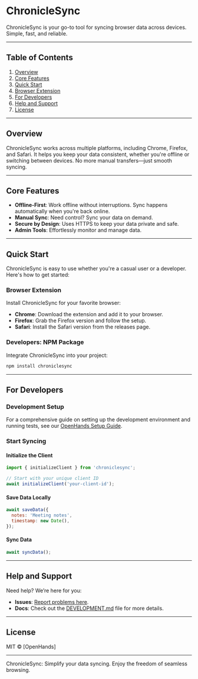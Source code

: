 # ChronicleSync

ChronicleSync is your go-to tool for syncing browser data across devices. Simple, fast, and reliable.

---

## Table of Contents

1. [Overview](#overview)
2. [Core Features](#core-features)
3. [Quick Start](#quick-start)
4. [Browser Extension](#browser-extension)
5. [For Developers](#for-developers)
6. [Help and Support](#help-and-support)
7. [License](#license)

---

## Overview

ChronicleSync works across multiple platforms, including Chrome, Firefox, and Safari. It helps you keep your data consistent, whether you're offline or switching between devices. No more manual transfers—just smooth syncing.

---

## Core Features

- **Offline-First**: Work offline without interruptions. Sync happens automatically when you're back online.
- **Manual Sync**: Need control? Sync your data on demand.
- **Secure by Design**: Uses HTTPS to keep your data private and safe.
- **Admin Tools**: Effortlessly monitor and manage data.

---

## Quick Start

ChronicleSync is easy to use whether you're a casual user or a developer. Here's how to get started:

### Browser Extension

Install ChronicleSync for your favorite browser:
- **Chrome**: Download the extension and add it to your browser.
- **Firefox**: Grab the Firefox version and follow the setup.
- **Safari**: Install the Safari version from the releases page.

### Developers: NPM Package

Integrate ChronicleSync into your project:
```bash
npm install chroniclesync
```

---

## For Developers

### Development Setup
For a comprehensive guide on setting up the development environment and running tests, see our [OpenHands Setup Guide](OPENHANDS_SETUP.md).

### Start Syncing

#### Initialize the Client
```javascript
import { initializeClient } from 'chroniclesync';

// Start with your unique client ID
await initializeClient('your-client-id');
```

#### Save Data Locally
```javascript
await saveData({
  notes: 'Meeting notes',
  timestamp: new Date(),
});
```

#### Sync Data
```javascript
await syncData();
```

---

## Help and Support

Need help? We’re here for you:
- **Issues**: [Report problems here](https://github.com/posix4e/chroniclesync/issues).
- **Docs**: Check out the [DEVELOPMENT.md](pages/DEVELOPMENT.md) file for more details.

---

## License

MIT © [OpenHands]

---

ChronicleSync: Simplify your data syncing. Enjoy the freedom of seamless browsing.

